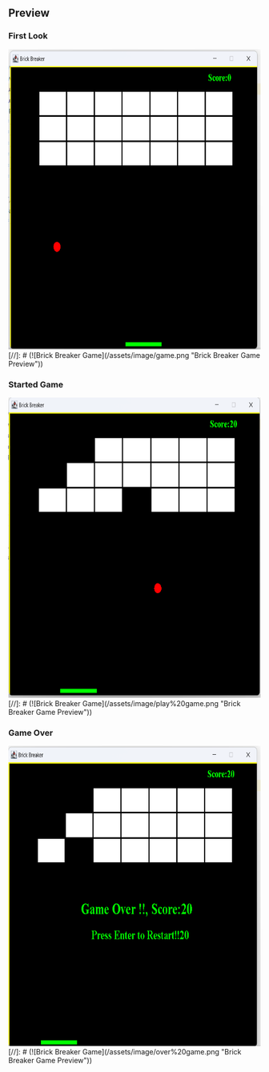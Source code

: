 ## Preview

### First Look

<img src="assets/image/game.png" width="800" height="600" alt="Brick Breaker Game Preview">
[//]: # (![Brick Breaker Game]&#40;/assets/image/game.png "Brick Breaker Game Preview"&#41;)

### Started Game

<img src="assets/image/play game.png" width="800" height="600" alt="Brick Breaker Game Preview">
[//]: # (![Brick Breaker Game]&#40;/assets/image/play%20game.png "Brick Breaker Game Preview"&#41;)


### Game Over

<img src="assets/image/over game.png" width="850" height="600" alt="Brick Breaker Game Preview">
[//]: # (![Brick Breaker Game]&#40;/assets/image/over%20game.png "Brick Breaker Game Preview"&#41;)

